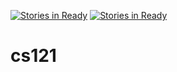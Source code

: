[![Stories in Ready](https://badge.waffle.io/hmc-cs-wcao/cs121.png?label=ready&title=Ready)](https://waffle.io/hmc-cs-wcao/cs121)
[![Stories in Ready](https://badge.waffle.io/akubota95/cs121.png?label=ready&title=Ready)](https://waffle.io/akubota95/cs121)
# cs121

